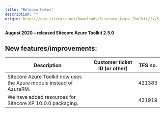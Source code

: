 ```yaml
---
title: "Release Notes"
description: ""
origin: https://dev.sitecore.net/Downloads/Sitecore_Azure_Toolkit/2x/Sitecore_Azure_Toolkit_250/Release_Notes
---
```


**August 2020 – released Sitecore Azure Toolkit 2.5.0**

## New features/improvements:

 | Description | Customer ticket ID (or other) | TFS no. |
 | --- | --- | --- |
 | ​​​​​​​​​Sitecore Azure Toolkit now uses the Azure module instead of AzureRM. |  | 421383 |
 | ​​​​​​​​​We have added resources for Sitecore XP 10.0.0 packaging. |  | 421919 |